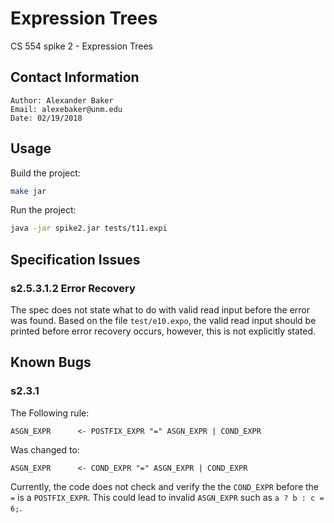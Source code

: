 # Expression Trees

CS 554 spike 2 - Expression Trees


## Contact Information

    Author: Alexander Baker
    Email: alexebaker@unm.edu
    Date: 02/19/2018


## Usage

Build the project:

```bash
make jar
```

Run the project:

```bash
java -jar spike2.jar tests/t11.expi
```


## Specification Issues

### s2.5.3.1.2 Error Recovery

The spec does not state what to do with valid read input before the
error was found. Based on the file `test/e10.expo`, the valid read input
should be printed before error recovery occurs, however, this is not
explicitly stated.


## Known Bugs

### s2.3.1

The Following rule:

    ASGN_EXPR      <- POSTFIX_EXPR "=" ASGN_EXPR | COND_EXPR

Was changed to:

    ASGN_EXPR      <- COND_EXPR "=" ASGN_EXPR | COND_EXPR
    
Currently, the code does not check and verify the the `COND_EXPR`
before the `=` is a `POSTFIX_EXPR`. This could lead to invalid `ASGN_EXPR`
such as `a ? b : c = 6;`.



